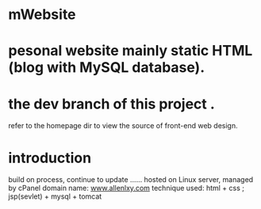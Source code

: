 # mWebsite
# pesonal website mainly static HTML (blog with MySQL database).
# the dev branch of this project .
refer to the homepage dir to view the source of front-end web design.

# introduction 
build on process, continue to update ......
hosted on Linux server, managed by cPanel
domain name: www.allenlxy.com
technique used: 
  html + css ;
  jsp(sevlet) + mysql + tomcat

